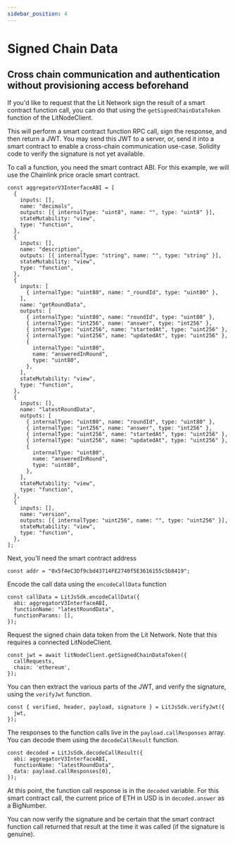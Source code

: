 ```yaml
---
sidebar_position: 4
---
```


# Signed Chain Data

## Cross chain communication and authentication without provisioning access beforehand

If you'd like to request that the Lit Network sign the result of a smart contract function call, you can do that using the `getSignedChainDataToken` function of the LitNodeClient.

This will perform a smart contract function RPC call, sign the response, and then return a JWT. You may send this JWT to a server, or, send it into a smart contract to enable a cross-chain communication use-case. Solidity code to verify the signature is not yet available.

To call a function, you need the smart contract ABI. For this example, we will use the Chainlink price oracle smart contract.

```
const aggregatorV3InterfaceABI = [
  {
    inputs: [],
    name: "decimals",
    outputs: [{ internalType: "uint8", name: "", type: "uint8" }],
    stateMutability: "view",
    type: "function",
  },
  {
    inputs: [],
    name: "description",
    outputs: [{ internalType: "string", name: "", type: "string" }],
    stateMutability: "view",
    type: "function",
  },
  {
    inputs: [
      { internalType: "uint80", name: "_roundId", type: "uint80" },
    ],
    name: "getRoundData",
    outputs: [
      { internalType: "uint80", name: "roundId", type: "uint80" },
      { internalType: "int256", name: "answer", type: "int256" },
      { internalType: "uint256", name: "startedAt", type: "uint256" },
      { internalType: "uint256", name: "updatedAt", type: "uint256" },
      {
        internalType: "uint80",
        name: "answeredInRound",
        type: "uint80",
      },
    ],
    stateMutability: "view",
    type: "function",
  },
  {
    inputs: [],
    name: "latestRoundData",
    outputs: [
      { internalType: "uint80", name: "roundId", type: "uint80" },
      { internalType: "int256", name: "answer", type: "int256" },
      { internalType: "uint256", name: "startedAt", type: "uint256" },
      { internalType: "uint256", name: "updatedAt", type: "uint256" },
      {
        internalType: "uint80",
        name: "answeredInRound",
        type: "uint80",
      },
    ],
    stateMutability: "view",
    type: "function",
  },
  {
    inputs: [],
    name: "version",
    outputs: [{ internalType: "uint256", name: "", type: "uint256" }],
    stateMutability: "view",
    type: "function",
  },
];
```

Next, you'll need the smart contract address

```
const addr = "0x5f4eC3Df9cbd43714FE2740f5E3616155c5b8419";
```

Encode the call data using the `encodeCallData` function

```
const callData = LitJsSdk.encodeCallData({
  abi: aggregatorV3InterfaceABI,
  functionName: "latestRoundData",
  functionParams: [],
});
```

Request the signed chain data token from the Lit Network. Note that this requires a connected LitNodeClient.

```
const jwt = await litNodeClient.getSignedChainDataToken({
  callRequests,
  chain: 'ethereum',
});
```

You can then extract the various parts of the JWT, and verify the signature, using the `verifyJwt` function.

```
const { verified, header, payload, signature } = LitJsSdk.verifyJwt({
  jwt,
});
```

The responses to the function calls live in the `payload.callResponses` array. You can decode them using the `decodeCallResult` function.

```
const decoded = LitJsSdk.decodeCallResult({
  abi: aggregatorV3InterfaceABI,
  functionName: "latestRoundData",
  data: payload.callResponses[0],
});
```

At this point, the function call response is in the `decoded` variable. For this smart contract call, the current price of ETH in USD is in `decoded.answer` as a BigNumber.

You can now verify the signature and be certain that the smart contract function call returned that result at the time it was called (if the signature is genuine).
